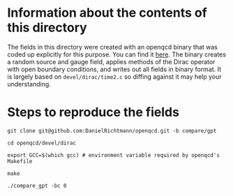 # Information about the contents of this directory

The fields in this directory were created with an openqcd binary that was coded up explicitly for this purpose. You can find it [here](https://github.com/DanielRichtmann/openqcd/blob/e4a33bf0f77d84669bf469ede97af521f9e3e19e/devel/dirac/compare_gpt.c). The binary creates a random source and gauge field, applies methods of the Dirac operator with open boundary conditions, and writes out all fields in binary format. It is largely based on `devel/dirac/time2.c` so diffing against it may help your understanding. 

# Steps to reproduce the fields

```
git clone git@github.com:DanielRichtmann/openqcd.git -b compare/gpt

cd openqcd/devel/dirac

export GCC=$(which gcc) # environment variable required by openqcd's Makefile

make

./compare_gpt -bc 0
```
